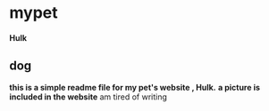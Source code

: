 # mypet
#### Hulk
## dog
**this is a simple readme file for my pet's website , Hulk.**
**a picture is included in the website**
   am tired of writing
   
